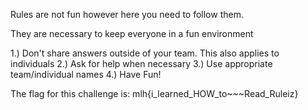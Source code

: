 Rules are not fun however here you need to follow them.


They are necessary to keep everyone in a fun environment

1.) Don't share answers outside of your team. This also applies to individuals
2.) Ask for help when necessary
3.) Use appropriate team/individual names
4.) Have Fun!

The flag for this challenge is:
mlh{i_learned_HOW_to~~~Read_Ruleiz}